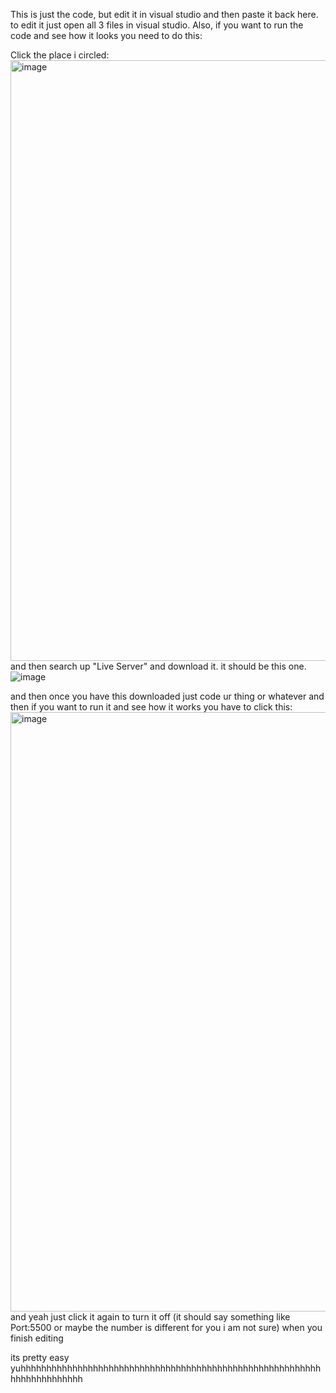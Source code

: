 This is just the code, but edit it in visual studio and then paste it back here. to edit it just open all 3 files in visual studio. Also, if you want to run the code and see how it looks you need to do this:

Click the place i circled:<img width="961" alt="image" src="https://github.com/arlomoney/CSA-FINAL/assets/149131518/6189cf41-94dd-4368-aad1-1c417745fb8b">
and then search up "Live Server" and download it. it should be this one.
![image](https://github.com/arlomoney/CSA-FINAL/assets/149131518/8da66d6b-2add-4fd8-92c5-ff41903faa61)

and then once you have this downloaded just code ur thing or whatever and then if you want to run it and see how it works you have to click this:
<img width="959" alt="image" src="https://github.com/arlomoney/CSA-FINAL/assets/149131518/ff822aaf-a4b4-48fa-a5a8-b8b2aa8a2c21">
and yeah just click it again to turn it off (it should say something like Port:5500 or maybe the number is different for you i am not sure) when you finish editing

its pretty easy yuhhhhhhhhhhhhhhhhhhhhhhhhhhhhhhhhhhhhhhhhhhhhhhhhhhhhhhhhhhhhhhhhhhhhhhhh
